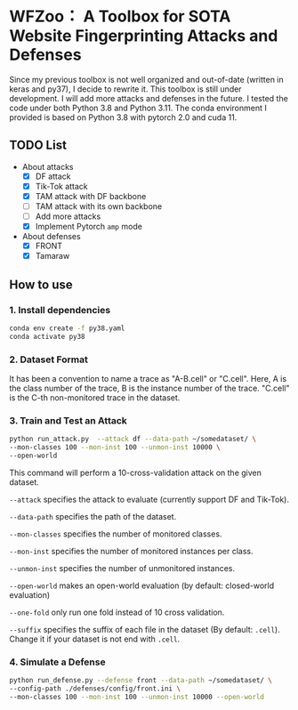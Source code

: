 # WFZoo： A Toolbox for SOTA Website Fingerprinting Attacks and Defenses
Since my previous toolbox is not well organized and out-of-date (written in keras and py37), I decide to rewrite it. This toolbox is still under development. I will add more attacks and defenses in the future.
I tested the code under both Python 3.8 and Python 3.11. The conda environment I provided is based on Python 3.8 with pytorch 2.0 and cuda 11.

## TODO List
- About attacks
    - [x] DF attack
    - [x] Tik-Tok attack
    - [x] TAM attack with DF backbone
    - [ ] TAM attack with its own backbone
    - [ ] Add more attacks
    - [x] Implement Pytorch ``amp`` mode
- About defenses
    - [x] FRONT
    - [x] Tamaraw

## How to use
### 1. Install dependencies

```bash
conda env create -f py38.yaml
conda activate py38
```

### 2. Dataset Format
It has been a convention to name a trace as "A-B.cell" or "C.cell". 
Here, A is the class number of the trace, B is the instance number of the trace. 
"C.cell" is the C-th non-monitored trace in the dataset.

### 3. Train and Test an Attack
```bash
python run_attack.py  --attack df --data-path ~/somedataset/ \
--mon-classes 100 --mon-inst 100 --unmon-inst 10000 \
--open-world
```
This command will perform a 10-cross-validation attack on the given dataset. 

``--attack`` specifies the attack to evaluate (currently support DF and Tik-Tok).

``--data-path`` specifies the path of the dataset.

``--mon-classes`` specifies the number of monitored classes.

``--mon-inst`` specifies the number of monitored instances per class.

``--unmon-inst`` specifies the number of unmonitored instances.

``--open-world`` makes an open-world evaluation (by default: closed-world evaluation)

``--one-fold`` only run one fold instead of 10 cross validation.

``--suffix`` specifies the suffix of each file in the dataset (By default: `.cell`). 
Change it if your dataset is not end with `.cell`.

### 4. Simulate a Defense
```bash
python run_defense.py --defense front --data-path ~/somedataset/ \
--config-path ./defenses/config/front.ini \
--mon-classes 100 --mon-inst 100 --unmon-inst 10000 --open-world
```